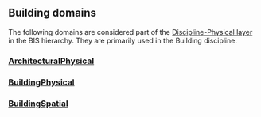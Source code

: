 ## Building domains

The following domains are considered part of the [Discipline-Physical layer](../fundamentals/intro/bis-organization.md) in the BIS hierarchy. They are primarily used in the Building discipline.

### [ArchitecturalPhysical](../ArchitecturalPhysical.ecschema.md)

### [BuildingPhysical](../BuildingPhysical.ecschema.md)

### [BuildingSpatial](../BuildingSpatial.ecschema.md)

